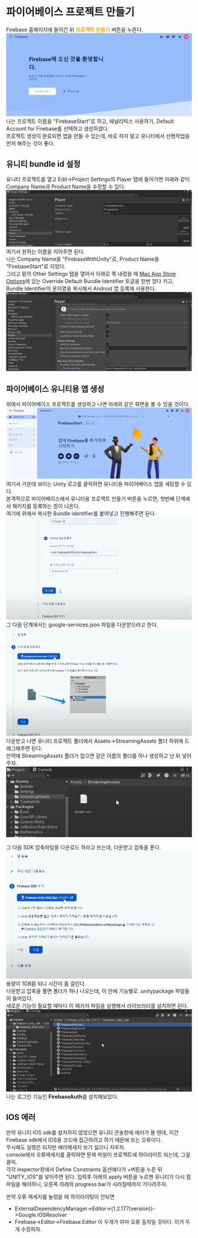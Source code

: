 # 파이어베이스 프로젝트 만들기

Firebase 홈페이지에 들어간 뒤 <span style="color:orange">**프로젝트 만들기**</span> 버튼을 누른다.
![파이어베이스 홈페이지](https://github.com/psg9790/BlogImages/blob/main/231224-%ED%8C%8C%EC%9D%B4%EC%96%B4%EB%B2%A0%EC%9D%B4%EC%8A%A4-%EC%8B%A4%EC%8A%B5-%EC%8B%9C%EC%9E%91%ED%95%98%EA%B8%B0/%ED%94%84%EB%A1%9C%EC%A0%9D%ED%8A%B8%EB%A7%8C%EB%93%A4%EA%B8%B0.png?raw=true)  
나는 프로젝트 이름을 "FirebaseStart"로 하고, 애널리틱스 사용하기, Default Account for Firebase를 선택하고 생성하였다.  
프로젝트 생성이 완료되면 앱을 만들 수 있는데, 바로 하지 말고 유니티에서 선행작업을 먼저 해주는 것이 좋다.

## 유니티 bundle id 설정

유니티 프로젝트를 열고 Edit->Project Settings의 Player 탭에 들어가면 아래와 같이 Company Name과 Product Name을 수정할 수 있다.  
![](https://github.com/psg9790/BlogImages/blob/main/231224-%ED%8C%8C%EC%9D%B4%EC%96%B4%EB%B2%A0%EC%9D%B4%EC%8A%A4-%EC%8B%A4%EC%8A%B5-%EC%8B%9C%EC%9E%91%ED%95%98%EA%B8%B0/%EC%9C%A0%EB%8B%88%ED%8B%B0%ED%94%84%EB%A1%9C%EC%A0%9D%ED%8A%B8%EC%84%A4%EC%A0%95.png?raw=true)  
여기서 원하는 이름을 지어주면 된다.  
나는 Company Name을 "FirebaseWithUnity"로, Product Name을 "FirebaseStart"로 지었다.  
그리고 밑의 Other Settings 탭을 열어서 아래로 쭉 내렸을 때 <u>Mac App Store Options</u>에 있는 Override Default Bundle Identifier 토글을 한번 껐다 키고, Bundle Identifier의 문자열을 복사해서 Android 앱 등록에 사용한다.  
![](https://github.com/psg9790/BlogImages/blob/main/231224-%ED%8C%8C%EC%9D%B4%EC%96%B4%EB%B2%A0%EC%9D%B4%EC%8A%A4-%EC%8B%A4%EC%8A%B5-%EC%8B%9C%EC%9E%91%ED%95%98%EA%B8%B0/%EC%9C%A0%EB%8B%88%ED%8B%B0%EC%95%B1id%EB%B3%B5%EC%82%AC.png?raw=true)

## 파이어베이스 유니티용 앱 생성

위에서 파이어베이스 프로젝트를 생성하고 나면 아래와 같은 화면을 볼 수 있을 것이다.
![](https://github.com/psg9790/BlogImages/blob/main/231224-%ED%8C%8C%EC%9D%B4%EC%96%B4%EB%B2%A0%EC%9D%B4%EC%8A%A4-%EC%8B%A4%EC%8A%B5-%EC%8B%9C%EC%9E%91%ED%95%98%EA%B8%B0/%ED%94%84%EB%A1%9C%EC%A0%9D%ED%8A%B8%EC%83%9D%EC%84%B1%EC%99%84%EB%A3%8C.png?raw=true)
여기서 가운데 보이는 Unity 로고를 클릭하면 유니티용 파이어베이스 앱을 세팅할 수 있다.  
본격적으로 파이어베이스에서 유니티용 프로젝트 만들기 버튼을 누르면, 첫번째 단계에서 패키지를 등록하는 창이 나온다.  
여기에 위에서 복사한 Bundle Identifier를 붙여넣고 진행해주면 된다.  
![](https://github.com/psg9790/BlogImages/blob/main/231224-%ED%8C%8C%EC%9D%B4%EC%96%B4%EB%B2%A0%EC%9D%B4%EC%8A%A4-%EC%8B%A4%EC%8A%B5-%EC%8B%9C%EC%9E%91%ED%95%98%EA%B8%B0/android%EC%95%B1%EB%93%B1%EB%A1%9D.png?raw=true)  
그 다음 단계에서는 google-services.json 파일을 다운받으라고 한다.  
![](https://github.com/psg9790/BlogImages/blob/main/231224-%ED%8C%8C%EC%9D%B4%EC%96%B4%EB%B2%A0%EC%9D%B4%EC%8A%A4-%EC%8B%A4%EC%8A%B5-%EC%8B%9C%EC%9E%91%ED%95%98%EA%B8%B0/googleservices.png?raw=true)  
다운받고 나면 유니티 프로젝트 폴더에서 Assets->StreamingAssets 폴더 하위에 드래그해주면 된다.  
만약에 StreamingAssets 폴더가 없으면 같은 이름의 폴더를 하나 생성하고 난 뒤 넣어주자.
![](https://github.com/psg9790/BlogImages/blob/main/231224-%ED%8C%8C%EC%9D%B4%EC%96%B4%EB%B2%A0%EC%9D%B4%EC%8A%A4-%EC%8B%A4%EC%8A%B5-%EC%8B%9C%EC%9E%91%ED%95%98%EA%B8%B0/streamingservices.png?raw=true)

그 다음 SDK 압축파일을 다운로드 하라고 뜨는데, 다운받고 압축을 푼다.  
![](https://github.com/psg9790/BlogImages/blob/main/231224-%ED%8C%8C%EC%9D%B4%EC%96%B4%EB%B2%A0%EC%9D%B4%EC%8A%A4-%EC%8B%A4%EC%8A%B5-%EC%8B%9C%EC%9E%91%ED%95%98%EA%B8%B0/sdk%EB%8B%A4%EC%9A%B4%EB%A1%9C%EB%93%9C.png?raw=true)  
용량이 1GB쯤 되니 시간이 좀 걸린다.  
다운받고 압축을 풀면 폴더가 하나 나오는데, 이 안에 기능별로 .unitypackage 파일들이 들어있다.  
새로운 기능이 필요할 때마다 이 패키지 파일을 실행해서 라이브러리를 설치하면 된다.  
![](https://github.com/psg9790/BlogImages/blob/main/231224-%ED%8C%8C%EC%9D%B4%EC%96%B4%EB%B2%A0%EC%9D%B4%EC%8A%A4-%EC%8B%A4%EC%8A%B5-%EC%8B%9C%EC%9E%91%ED%95%98%EA%B8%B0/packagesinproject.png?raw=true)  
나는 로그인 기능인 **FirebaseAuth**를 설치해보았다.

## IOS 에러

만약 유니티 IOS sdk를 설치하지 않았으면 유니티 콘솔창에 에러가 뜰 텐데, 이건 Firebase sdk에서 IOS용 코드에 접근하려고 하기 때문에 뜨는 오류이다.  
무시해도 실행은 되지만 에러메세지 보기 싫으니 지우자.  
console에서 오류메세지를 클릭하면 문제 파일이 프로젝트에 하이라이트 되는데, 그걸 클릭.  
각각 inspector창에서 Define Constraints 옵션에다가 +버튼을 누른 뒤 "UNITY_IOS"를 넣어주면 된다. 입력후 아래의 apply 버튼을 누르면 유니티가 다시 컴파일을 해야하니, 오른쪽 아래의 progress bar가 사라질때까지 기다려주자.

만약 오류 메세지를 눌렀을 때 하이라이팅이 안되면

-   ExternalDependencyManager->Editor->{1.2.177(version)}->Google.IOSResolver
-   Firebase->Editor->Firebase.Editor
    이 두개가 아마 오류 출처일 것이다. 이거 두개 수정하자.

